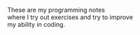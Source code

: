 These are my programming notes\
where I try out exercises and try to improve\
my ability in coding.
